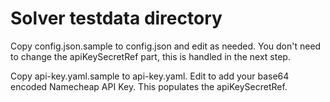 # Solver testdata directory

Copy config.json.sample to config.json and edit as needed. You don't need to change the apiKeySecretRef part, this is handled in the next step.

Copy api-key.yaml.sample to api-key.yaml. Edit to add your base64 encoded Namecheap API Key. This populates the apiKeySecretRef.
